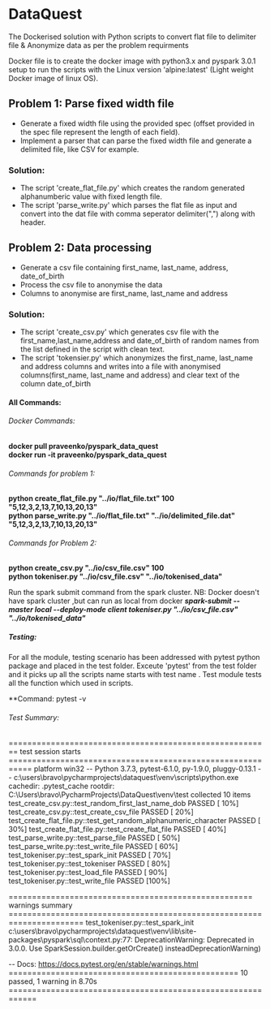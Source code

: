 # DataQuest

The Dockerised solution with Python scripts to convert flat file to delimiter file & Anonymize data as per the problem requirments

Docker file is to create the docker image with python3.x and pyspark 3.0.1 setup to run the scripts with the Linux version 'alpine:latest' (Light weight Docker image of linux OS).

## Problem 1: Parse fixed width file
* Generate a fixed width file using the provided spec (offset provided in the spec file represent the length of each field).
* Implement a parser that can parse the fixed width file and generate a delimited file, like CSV for example.

### Solution:
* The script 'create_flat_file.py' which creates the random generated alphanumberic value with fixed length file.
* The script 'parse_write.py' which parses the flat file as input and convert into the dat file with comma seperator delimiter(",") along with header.

## Problem 2: Data processing
* Generate a csv file containing first_name, last_name, address, date_of_birth
* Process the csv file to anonymise the data
* Columns to anonymise are first_name, last_name and address

### Solution:
* The script 'create_csv.py' which generates csv file with the first_name,last_name,address and date_of_birth of random names from the list defined in the script with clean text.
* The script 'tokensier.py' which anonymizes the first_name, last_name and address columns and writes into a file with anonymised columns(first_name, last_name and address) and  clear text of the column date_of_birth


#### All Commands:
###### Docker Commands:
 **docker pull praveenko/pyspark_data_quest**    
 **docker run -it praveenko/pyspark_data_quest**  
###### Commands for problem 1:
 **python create_flat_file.py "../io/flat_file.txt" 100 "5,12,3,2,13,7,10,13,20,13"**    
 **python parse_write.py "../io/flat_file.txt" "../io/delimited_file.dat" "5,12,3,2,13,7,10,13,20,13"**    
###### Commands for Problem 2:
 **python create_csv.py "../io/csv_file.csv" 100**    
 **python tokeniser.py "../io/csv_file.csv" "../io/tokenised_data"**  

Run the spark submit command from the spark cluster. NB: Docker doesn't have spark cluster ,but can run as local from docker
***spark-submit  --master local --deploy-mode client tokeniser.py "../io/csv_file.csv" "../io/tokenised_data"***


##### Testing:
For all the module, testing scenario has been addressed with pytest python package and placed in the test folder. Exceute 'pytest' from the test folder and it picks up all the scripts name starts with test name . Test module tests all the function which used in scripts.

**Command: pytest -v

###### Test Summary:
======================================================== test session starts ===========================================================
platform win32 -- Python 3.7.3, pytest-6.1.0, py-1.9.0, pluggy-0.13.1 -- c:\users\bravo\pycharmprojects\dataquest\venv\scripts\python.exe
cachedir: .pytest_cache
rootdir: C:\Users\bravo\PycharmProjects\DataQuest\venv\test
collected 10 items                                                                                                                                                            
test_create_csv.py::test_random_first_last_name_dob                PASSED                [ 10%]
test_create_csv.py::test_create_csv_file                           PASSED                [ 20%]
test_create_flat_file.py::test_get_random_alphanumeric_character   PASSED                [ 30%]
test_create_flat_file.py::test_create_flat_file                    PASSED                [ 40%]
test_parse_write.py::test_parse_file                               PASSED                [ 50%]
test_parse_write.py::test_write_file                               PASSED                [ 60%]
test_tokeniser.py::test_spark_init                                 PASSED                [ 70%]
test_tokeniser.py::test_tokeniser                                  PASSED                [ 80%]
test_tokeniser.py::test_load_file                                  PASSED                [ 90%]
test_tokeniser.py::test_write_file                                 PASSED                [100%]

==================================================== warnings summary ======================================================================
test_tokeniser.py::test_spark_init
  c:\users\bravo\pycharmprojects\dataquest\venv\lib\site-packages\pyspark\sql\context.py:77: 
                                   DeprecationWarning: Deprecated in 3.0.0. Use SparkSession.builder.getOrCreate() insteadDeprecationWarning)

-- Docs: https://docs.pytest.org/en/stable/warnings.html
================================================= 10 passed, 1 warning in 8.70s ============================================================

